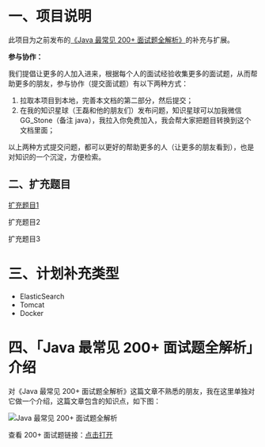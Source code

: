 # 一、项目说明

此项目为之前发布的[《Java 最常见 200+ 面试题全解析》](http://gitbook.cn/m/mazi/activity/5c6cf6044bb44360f3370255?sceneId=b6b59d203c9511e9bdcd13fc37d0ce9a&utm_source=chatinvitecard)的补充与扩展。

**参与协作：**

我们提倡让更多的人加入进来，根据每个人的面试经验收集更多的面试题，从而帮助更多的朋友，参与协作（提交面试题）有以下两种方式：

1. 拉取本项目到本地，完善本文档的第二部分，然后提交；
2. 在我的知识星球（王磊和他的朋友们）发布问题，知识星球可以加我微信 GG_Stone（备注 java），我拉入你免费加入，我会帮大家把题目转换到这个文档里面；

以上两种方式提交问题，都可以更好的帮助更多的人（让更多的朋友看到），也是对知识的一个沉淀，方便检索。

## 二、扩充题目

[扩充题目1]()

扩充题目2

扩充题目3

# 三、计划补充类型

- ElasticSearch
- Tomcat
- Docker

# 四、「Java 最常见 200+ 面试题全解析」介绍

对《Java 最常见 200+ 面试题全解析》这篇文章不熟悉的朋友，我在这里单独对它做一个介绍，这篇文章包含的知识点，如下图：

![Java 最常见 200+ 面试题全解析](http://icdn.apigo.cn/gitchat/java-intervier-gitchat-path.png)

查看 200+ 面试题链接：[点击打开](https://juejin.im/post/5c788d986fb9a049f154e479)

